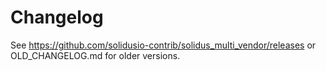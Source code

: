 # Changelog

See https://github.com/solidusio-contrib/solidus_multi_vendor/releases or OLD_CHANGELOG.md for older versions.
